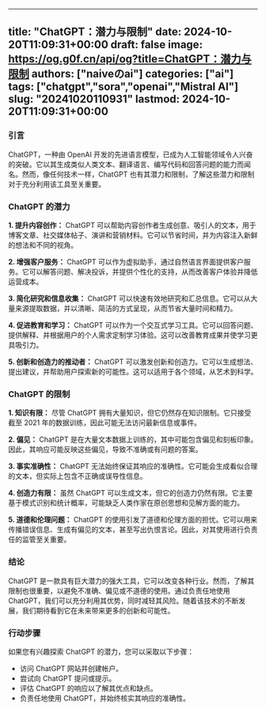 
---
title: "ChatGPT：潜力与限制"
date: 2024-10-20T11:09:31+00:00
draft: false
image: https://og.g0f.cn/api/og?title=ChatGPT：潜力与限制
authors: ["naiveのai"]
categories: ["ai"]
tags: ["chatgpt","sora","openai","Mistral AI"]
slug: "20241020110931"
lastmod: 2024-10-20T11:09:31+00:00
---
### 引言

ChatGPT，一种由 OpenAI 开发的先进语言模型，已成为人工智能领域令人兴奋的突破。它以其生成类似人类文本、翻译语言、编写代码和回答问题的能力而闻名。然而，像任何技术一样，ChatGPT 也有其潜力和限制，了解这些潜力和限制对于充分利用该工具至关重要。

### ChatGPT 的潜力

**1. 提升内容创作：**
ChatGPT 可以帮助内容创作者生成创意、吸引人的文本，用于博客文章、社交媒体帖子、演讲和营销材料。它可以节省时间，并为内容注入新鲜的想法和不同的视角。

**2. 增强客户服务：**
ChatGPT 可以作为虚拟助手，通过自然语言界面提供客户服务。它可以解答问题、解决投诉，并提供个性化的支持，从而改善客户体验并降低运营成本。

**3. 简化研究和信息收集：**
ChatGPT 可以快速有效地研究和汇总信息。它可以从大量来源提取数据，并以清晰、简洁的方式呈现，从而节省大量时间和精力。

**4. 促进教育和学习：**
ChatGPT 可以作为一个交互式学习工具。它可以回答问题、提供解释、并根据用户的个人需求定制学习体验。这可以改善教育成果并使学习更具吸引力。

**5. 创新和创造力的推动者：**
ChatGPT 可以激发创新和创造力。它可以生成想法、提出建议，并帮助用户探索新的可能性。这可以适用于各个领域，从艺术到科学。

### ChatGPT 的限制

**1. 知识有限：**
尽管 ChatGPT 拥有大量知识，但它仍然存在知识限制。它只接受截至 2021 年的数据训练，因此可能无法访问最新信息或事件。

**2. 偏见：**
ChatGPT 是在大量文本数据上训练的，其中可能包含偏见和刻板印象。因此，其响应可能反映这些偏见，导致不准确或有问题的答案。

**3. 事实准确性：**
ChatGPT 无法始终保证其响应的准确性。它可能会生成看似合理的文本，但实际上包含不正确或误导性信息。

**4. 创造力有限：**
虽然 ChatGPT 可以生成文本，但它的创造力仍然有限。它主要基于模式识别和统计概率，可能缺乏人类作家在原创思想和见解方面的能力。

**5. 道德和伦理问题：**
ChatGPT 的使用引发了道德和伦理方面的担忧。它可以用来传播错误信息、生成有偏见的文本，甚至写出仇恨言论。因此，对其使用进行负责任的监管至关重要。

### 结论

ChatGPT 是一款具有巨大潜力的强大工具，它可以改变各种行业。然而，了解其限制也很重要，以避免不准确、偏见或不道德的使用。通过负责任地使用 ChatGPT，我们可以充分利用其优势，同时减轻其风险。随着该技术的不断发展，我们期待看到它在未来带来更多的创新和可能性。

### 行动步骤

如果您有兴趣探索 ChatGPT 的潜力，您可以采取以下步骤：

* 访问 ChatGPT 网站并创建帐户。
* 尝试向 ChatGPT 提问或提示。
* 评估 ChatGPT 的响应以了解其优点和缺点。
* 负责任地使用 ChatGPT，并始终核实其响应的准确性。